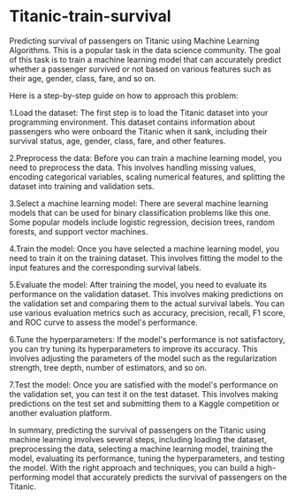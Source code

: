 # Titanic-train-survival
Predicting survival of passengers on Titanic using Machine Learning Algorithms.
This is a popular task in the data science community. The goal of this task is to train a machine learning model that can accurately predict whether a passenger survived or not based on various features such as their age, gender, class, fare, and so on.

Here is a step-by-step guide on how to approach this problem:

1.Load the dataset: The first step is to load the Titanic dataset into your programming environment. This dataset contains information about passengers who were onboard the Titanic when it sank, including their survival status, age, gender, class, fare, and other features.

2.Preprocess the data: Before you can train a machine learning model, you need to preprocess the data. This involves handling missing values, encoding categorical variables, scaling numerical features, and splitting the dataset into training and validation sets.

3.Select a machine learning model: There are several machine learning models that can be used for binary classification problems like this one. Some popular models include logistic regression, decision trees, random forests, and support vector machines.

4.Train the model: Once you have selected a machine learning model, you need to train it on the training dataset. This involves fitting the model to the input features and the corresponding survival labels.

5.Evaluate the model: After training the model, you need to evaluate its performance on the validation dataset. This involves making predictions on the validation set and comparing them to the actual survival labels. You can use various evaluation metrics such as accuracy, precision, recall, F1 score, and ROC curve to assess the model's performance.

6.Tune the hyperparameters: If the model's performance is not satisfactory, you can try tuning its hyperparameters to improve its accuracy. This involves adjusting the parameters of the model such as the regularization strength, tree depth, number of estimators, and so on.

7.Test the model: Once you are satisfied with the model's performance on the validation set, you can test it on the test dataset. This involves making predictions on the test set and submitting them to a Kaggle competition or another evaluation platform.

In summary, predicting the survival of passengers on the Titanic using machine learning involves several steps, including loading the dataset, preprocessing the data, selecting a machine learning model, training the model, evaluating its performance, tuning the hyperparameters, and testing the model. With the right approach and techniques, you can build a high-performing model that accurately predicts the survival of passengers on the Titanic.



